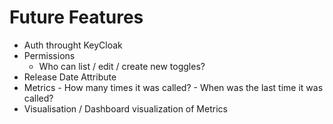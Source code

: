 # Future Features

- Auth throught KeyCloak
- Permissions
    - Who can list / edit / create new toggles?
- Release Date Attribute
- Metrics
      - How many times it was called?
      - When was the last time it was called?
- Visualisation / Dashboard visualization of Metrics
